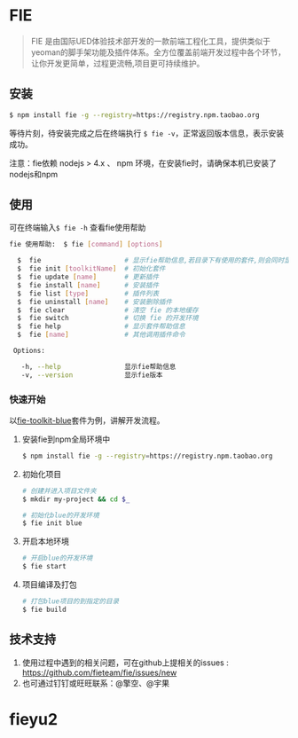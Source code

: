 # FIE

> FIE 是由国际UED体验技术部开发的一款前端工程化工具，提供类似于yeoman的脚手架功能及插件体系。全方位覆盖前端开发过程中各个环节，让你开发更简单，过程更流畅,项目更可持续维护。


## 安装

```bash
$ npm install fie -g --registry=https://registry.npm.taobao.org
```

等待片刻，待安装完成之后在终端执行 `$ fie -v`，正常返回版本信息，表示安装成功。

注意：fie依赖 nodejs > 4.x 、 npm 环境，在安装fie时，请确保本机已安装了nodejs和npm

## 使用

可在终端输入`$ fie -h` 查看fie使用帮助

```bash
fie 使用帮助:  $ fie [command] [options]

  $  fie                     # 显示fie帮助信息,若目录下有使用的套件,则会同时显示套件的帮助信息
  $  fie init [toolkitName]  # 初始化套件
  $  fie update [name]       # 更新插件
  $  fie install [name]      # 安装插件
  $  fie list [type]         # 插件列表
  $  fie uninstall [name]    # 安装删除插件
  $  fie clear               # 清空 fie 的本地缓存
  $  fie switch              # 切换 fie 的开发环境
  $  fie help                # 显示套件帮助信息
  $  fie [name]              # 其他调用插件命令

 Options:

   -h, --help                显示fie帮助信息
   -v, --version             显示fie版本
```

### 快速开始

以[fie-toolkit-blue](https://www.npmjs.com/package/fie-toolkit-blue)套件为例，讲解开发流程。

1. 安装fie到npm全局环境中

	```bash
	$ npm install fie -g --registry=https://registry.npm.taobao.org
	```

2. 初始化项目

	```bash
	# 创建并进入项目文件夹
	$ mkdir my-project && cd $_
	
	# 初始化blue的开发环境
	$ fie init blue
	```
	
3. 开启本地环境

	```bash
	# 开启blue的开发环境
	$ fie start
	```
4. 项目编译及打包

	```bash
	# 打包blue项目的到指定的目录
	$ fie build
	```	

## 技术支持
1. 使用过程中遇到的相关问题，可在github上提相关的issues : https://github.com/fieteam/fie/issues/new
2. 也可通过钉钉或旺旺联系：@擎空、@宇果




# fieyu2
